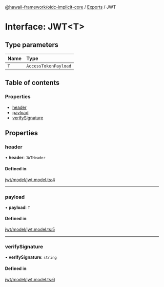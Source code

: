 [@hawaii-framework/oidc-implicit-core](../README.md) / [Exports](../modules.md) / JWT

# Interface: JWT<T\>

## Type parameters

| Name | Type |
| :------ | :------ |
| `T` | `AccessTokenPayload` |

## Table of contents

### Properties

- [header](jwt.md#header)
- [payload](jwt.md#payload)
- [verifySignature](jwt.md#verifysignature)

## Properties

### header

• **header**: `JWTHeader`

#### Defined in

[jwt/model/jwt.model.ts:4](https://github.com/Q24/hawaii-packages/blob/5893d6f/packages/oidc-implicit-core/src/jwt/model/jwt.model.ts#L4)

___

### payload

• **payload**: `T`

#### Defined in

[jwt/model/jwt.model.ts:5](https://github.com/Q24/hawaii-packages/blob/5893d6f/packages/oidc-implicit-core/src/jwt/model/jwt.model.ts#L5)

___

### verifySignature

• **verifySignature**: `string`

#### Defined in

[jwt/model/jwt.model.ts:6](https://github.com/Q24/hawaii-packages/blob/5893d6f/packages/oidc-implicit-core/src/jwt/model/jwt.model.ts#L6)

